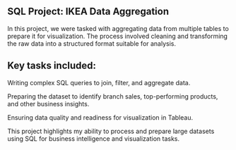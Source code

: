 SQL Project: IKEA Data Aggregation
-
In this project, we were tasked with aggregating data from multiple tables to prepare it for visualization. The process involved cleaning and transforming the raw data into a structured format suitable for analysis. 

Key tasks included:
-
Writing complex SQL queries to join, filter, and aggregate data.

Preparing the dataset to identify branch sales, top-performing products, and other business insights.

Ensuring data quality and readiness for visualization in Tableau.

This project highlights my ability to process and prepare large datasets using SQL for business intelligence and visualization tasks.
